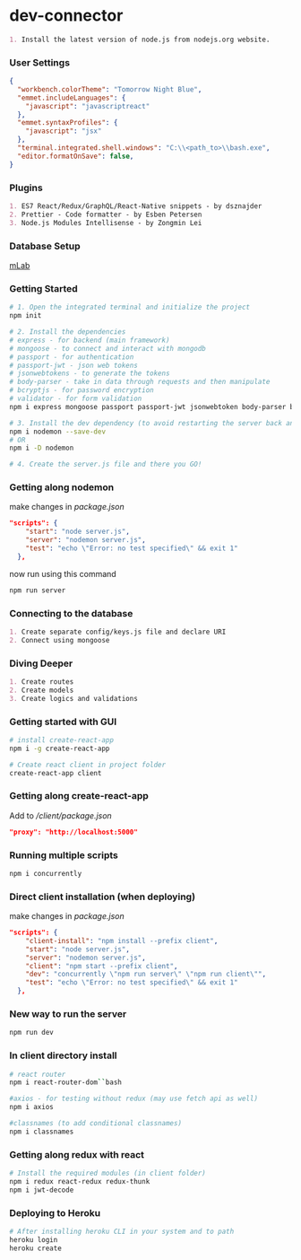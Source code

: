 # dev-connector

```markdown
1. Install the latest version of node.js from nodejs.org website.
```

### User Settings
```json
{
  "workbench.colorTheme": "Tomorrow Night Blue",
  "emmet.includeLanguages": {
    "javascript": "javascriptreact"
  },
  "emmet.syntaxProfiles": {
    "javascript": "jsx"
  },
  "terminal.integrated.shell.windows": "C:\\<path_to>\\bash.exe",
  "editor.formatOnSave": false,
}
```

### Plugins
```markdown
1. ES7 React/Redux/GraphQL/React-Native snippets - by dsznajder
2. Prettier - Code formatter - by Esben Petersen
3. Node.js Modules Intellisense - by Zongmin Lei
```

### Database Setup
[mLab](https://mlab.com)

### Getting Started
```bash
# 1. Open the integrated terminal and initialize the project
npm init

# 2. Install the dependencies
# express - for backend (main framework)
# mongoose - to connect and interact with mongodb
# passport - for authentication
# passport-jwt - json web tokens
# jsonwebtokens - to generate the tokens
# body-parser - take in data through requests and then manipulate
# bcryptjs - for password encryption
# validator - for form validation
npm i express mongoose passport passport-jwt jsonwebtoken body-parser bcryptjs validator

# 3. Install the dev dependency (to avoid restarting the server back and again)
npm i nodemon --save-dev
# OR
npm i -D nodemon

# 4. Create the server.js file and there you GO!
```

### Getting along nodemon
make changes in _package.json_
```json
"scripts": {
    "start": "node server.js",
    "server": "nodemon server.js",
    "test": "echo \"Error: no test specified\" && exit 1"
  },
```
now run using this command
```bash
npm run server
```

### Connecting to the database
```markdown
1. Create separate config/keys.js file and declare URI
2. Connect using mongoose
```

### Diving Deeper
```markdown
1. Create routes
2. Create models
3. Create logics and validations
```

### Getting started with GUI
```bash
# install create-react-app
npm i -g create-react-app

# Create react client in project folder
create-react-app client
```

### Getting along create-react-app
Add to _/client/package.json_
```json
"proxy": "http://localhost:5000"
```

### Running multiple scripts
```bash
npm i concurrently
```

### Direct client installation (when deploying)
make changes in _package.json_
```json
"scripts": {
    "client-install": "npm install --prefix client",
    "start": "node server.js",
    "server": "nodemon server.js",
    "client": "npm start --prefix client",
    "dev": "concurrently \"npm run server\" \"npm run client\"",
    "test": "echo \"Error: no test specified\" && exit 1"
  },
```

### New way to run the server
```bash
npm run dev
```

### In client directory install
```bash
# react router
npm i react-router-dom``bash

#axios - for testing without redux (may use fetch api as well)
npm i axios

#classnames (to add conditional classnames)
npm i classnames
```

### Getting along redux with react
```bash
# Install the required modules (in client folder)
npm i redux react-redux redux-thunk
npm i jwt-decode
```

### Deploying to Heroku
```bash
# After installing heroku CLI in your system and to path
heroku login
heroku create
```